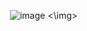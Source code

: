 <img> ![image](https://github.com/user-attachments/assets/f62efeac-66f1-4284-a079-95af9a6970a8) <\img>
